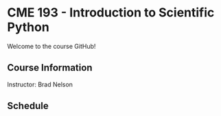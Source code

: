 # CME 193 - Introduction to Scientific Python

Welcome to the course GitHub!

## Course Information

Instructor: Brad Nelson

## Schedule
